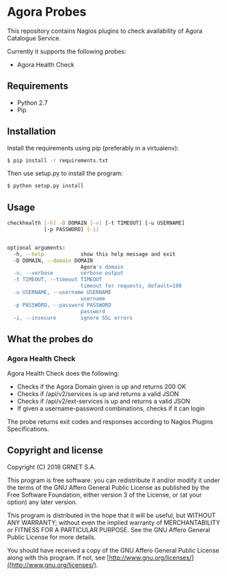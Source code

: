 # Agora Probes

This repository contains Nagios plugins to check availability of Agora Catalogue Service.

Currently it supports the following probes:
 - Agora Health Check

## Requirements
- Python 2.7
- Pip

## Installation
Install the requirements using pip (preferably in a virtualenv):
```bash
$ pip install -r requirements.txt
```

Then use setup.py to install the program:
```bash
$ python setup.py install
```

## Usage
```bash
checkhealth [-h] -D DOMAIN [-v] [-t TIMEOUT] [-u USERNAME]
            [-p PASSWORD] [-i]


optional arguments:
  -h, --help            show this help message and exit
  -D DOMAIN, --domain DOMAIN
                        Agora's domain
  -v, --verbose         verbose output
  -t TIMEOUT, --timeout TIMEOUT
                        timeout for requests, default=180
  -u USERNAME, --username USERNAME
                        username
  -p PASSWORD, --password PASSWORD
                        password
  -i, --insecure        ignore SSL errors
```

## What the probes do

### Agora Health Check

Agora Health Check does the following:

- Checks if the Agora Domain given is up and returns 200 OK
- Checks if /api/v2/services is up and returns a valid JSON
- Checks if /api/v2/ext-services is up and returns a valid JSON
- If given a username-password combinations, checks if it can login


The probe returns exit codes and responses according to Nagios Plugins Specifications.

## Copyright and license

Copyright (C) 2018 GRNET S.A.

This program is free software: you can redistribute it and/or modify
it under the terms of the GNU Affero General Public License as
published by the Free Software Foundation, either version 3 of the
License, or (at your option) any later version.

This program is distributed in the hope that it will be useful,
but WITHOUT ANY WARRANTY; without even the implied warranty of
MERCHANTABILITY or FITNESS FOR A PARTICULAR PURPOSE.  See the
GNU Affero General Public License for more details.

You should have received a copy of the GNU Affero General Public License
along with this program.  If not, see [http://www.gnu.org/licenses/]([http://www.gnu.org/licenses/).

